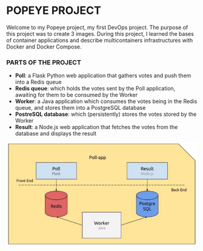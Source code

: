 # POPEYE PROJECT
Welcome to my Popeye project, my first DevOps project. The purpose of this project was to create 3 images. During this project, I learned the bases of container applications and describe multicontainers infrastructures with Docker and Docker Compose.


### PARTS OF THE PROJECT
- **Poll**: a Flask Python web application that gathers votes and push them into a Redis queue
- **Redis queue**: which holds the votes sent by the Poll application, awaiting for them to be consumed by
the Worker
- **Worker**: a Java application which consumes the votes being in the Redis queue, and stores them into
a PostgreSQL database
- **PostreSQL database**: which (persistently) stores the votes stored by the Worker
- **Result**: a Node.js web application that fetches the votes from the database and displays the result

![](/assets/schema.png "Schema")
